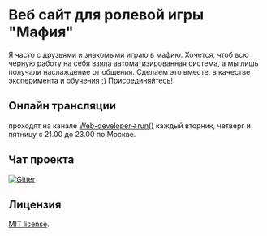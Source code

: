 # Веб сайт для ролевой игры "Мафия"

Я часто с друзьями и знакомыми играю в мафию.
Хочется, чтоб всю черную работу на себя взяла автоматизированная система, а мы лишь получали наслаждение от общения.
Сделаем это вместе, в качестве эксперимента и обучения ;)
Присоединяйтесь!

## Онлайн трансляции 

проходят на канале [Web-developer->run()](https://www.youtube.com/channel/UCugGQpv1WWxW_hqSQSURVDA) каждый вторник, четверг и пятницу с 21.00 до 23.00 по Москве.

## Чат проекта

[![Gitter](https://badges.gitter.im/altiore/mafia.svg)](https://gitter.im/altiore/mafia?utm_source=badge&utm_medium=badge&utm_campaign=pr-badge)

## Лицензия

[MIT license](http://opensource.org/licenses/MIT).
